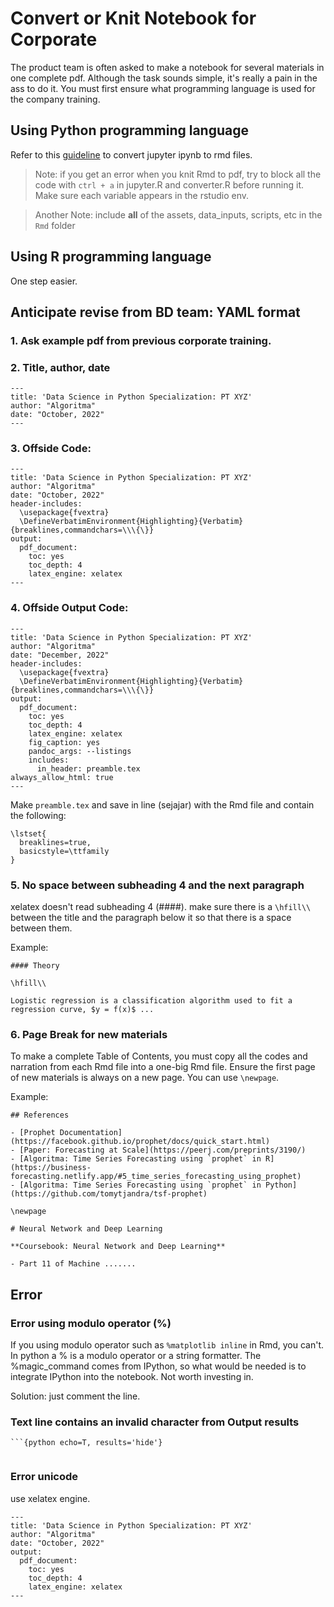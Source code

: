 # Convert or Knit Notebook for Corporate

The product team is often asked to make a notebook for several materials in one complete pdf. Although the task sounds simple, it's really a pain in the ass to do it. You must first ensure what programming language is used for the company training.

## Using Python programming language

Refer to this [guideline](https://github.com/Litaa/convert-jupyter-to-rmd) to convert jupyter ipynb to rmd files.

> Note: if you get an error when you knit Rmd to pdf, try to block all the code with `ctrl + a` in jupyter.R and converter.R before running it. Make sure each variable appears in the rstudio env.

> Another Note: include **all** of the assets, data_inputs, scripts, etc in the `Rmd` folder

## Using R programming language

One step easier.

## Anticipate revise from BD team: YAML format

### 1. Ask example pdf from previous corporate training.

### 2. Title, author, date
```
---
title: 'Data Science in Python Specialization: PT XYZ'
author: "Algoritma"
date: "October, 2022"
---
```

### 3. Offside Code:
```
---
title: 'Data Science in Python Specialization: PT XYZ'
author: "Algoritma"
date: "October, 2022"
header-includes:
  \usepackage{fvextra}
  \DefineVerbatimEnvironment{Highlighting}{Verbatim}{breaklines,commandchars=\\\{\}}
output:
  pdf_document:
    toc: yes
    toc_depth: 4
    latex_engine: xelatex
---
```

### 4. Offside **Output** Code:
```
---
title: 'Data Science in Python Specialization: PT XYZ'
author: "Algoritma"
date: "December, 2022"
header-includes:
  \usepackage{fvextra}
  \DefineVerbatimEnvironment{Highlighting}{Verbatim}{breaklines,commandchars=\\\{\}}
output:
  pdf_document:
    toc: yes
    toc_depth: 4
    latex_engine: xelatex
    fig_caption: yes
    pandoc_args: --listings
    includes:
      in_header: preamble.tex
always_allow_html: true
---
```

Make `preamble.tex` and save in line (sejajar) with the Rmd file and contain the following:
```
\lstset{
  breaklines=true,
  basicstyle=\ttfamily
}
```


### 5. No space between subheading 4 and the next paragraph

xelatex doesn't read subheading 4 (####). make sure there is a `\hfill\\` between the title and the paragraph below it so that there is a space between them. 

Example:
```
#### Theory

\hfill\\

Logistic regression is a classification algorithm used to fit a regression curve, $y = f(x)$ ...
```
### 6. Page Break for new materials

To make a complete Table of Contents, you must copy all the codes and narration from each Rmd file into a one-big Rmd file. Ensure the first page of new materials is always on a new page. You can use `\newpage`.

Example:
```
## References

- [Prophet Documentation](https://facebook.github.io/prophet/docs/quick_start.html)
- [Paper: Forecasting at Scale](https://peerj.com/preprints/3190/)
- [Algoritma: Time Series Forecasting using `prophet` in R](https://business-forecasting.netlify.app/#5_time_series_forecasting_using_prophet)
- [Algoritma: Time Series Forecasting using `prophet` in Python](https://github.com/tomytjandra/tsf-prophet)

\newpage

# Neural Network and Deep Learning

**Coursebook: Neural Network and Deep Learning**

- Part 11 of Machine .......
```

## Error

### Error using modulo operator (%)

If you using modulo operator such as `%matplotlib inline` in Rmd, you can't.  In python a % is a modulo operator or a string formatter. The %magic_command comes from IPython, so what would be needed is to integrate IPython into the notebook. Not worth investing in.

Solution:
just comment the line.

### Text line contains an invalid character from Output results

```{python echo=T, results='hide'}
```{python echo=T, results='hide'}


```
### Error unicode

use xelatex engine.
```
---
title: 'Data Science in Python Specialization: PT XYZ'
author: "Algoritma"
date: "October, 2022"
output:
  pdf_document:
    toc: yes
    toc_depth: 4
    latex_engine: xelatex
---
```
